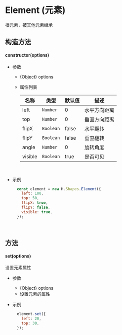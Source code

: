 # Element (元素)
根元素，被其他元素继承

## 构造方法

#### **constructor(options)**
- 参数
    - {Object} options
    - 属性列表
        
        | 名称         | 类型         | 默认值       | 描述        |
        |-------------|-------------|-------------|-------------|
        | left | `Number` | 0 | 水平方向距离 |
        | top | `Number` | 0 | 垂直方向距离 |
        | flipX | `Boolean` | false | 水平翻转 |
        | flipY | `Boolean` | false | 垂直翻转 |
        | angle | `Number` | 0 | 旋转角度 |
        | visible | `Boolean` | true | 是否可见 |
<br>

- 示例

    ```js
      const element = new H.Shapes.Element({
        left: 100,
        top: 50,
        flipX: true,
        flipY: false,
        visible: true,
      });
    ```

<br/>

## 方法
#### **set(options)**
设置元素属性

- 参数
    - {Object} options
    - 设置元素的属性
- 示例

    ```js
      element.set({
        left: 20,
        top: 30,
      });
    ```
